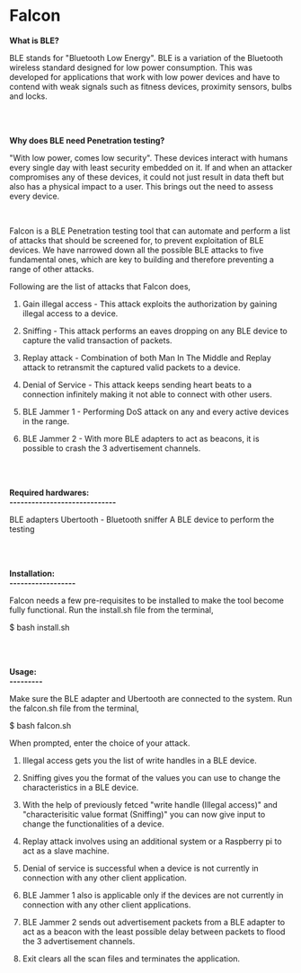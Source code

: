 # Falcon

**What is BLE?**

BLE stands for "Bluetooth Low Energy". BLE  is a variation of the Bluetooth wireless standard designed for low power consumption. This was developed for applications that work with low power devices and have to contend with weak signals such as fitness devices, proximity sensors, bulbs and locks.

<br/>
<br/>

**Why does BLE need Penetration testing?**

"With low power, comes low security". These devices interact with humans every single day with least security embedded on it. If and when an attacker compromises any of these devices, it could not just result in data theft but also has a physical impact to a user. This brings out the need to assess  every device.  

<br/>

Falcon is a BLE Penetration testing tool that can automate and perform a list of attacks that should be screened for, to prevent exploitation of BLE devices. We have narrowed down all the possible BLE attacks to five fundamental ones, which are key to building and therefore preventing a range of other attacks.

Following are the list of attacks that Falcon does,

1. Gain illegal access - This attack exploits the authorization by gaining illegal access to a device.

2. Sniffing            - This attack performs an eaves dropping on any BLE device to capture the valid transaction of packets.

3. Replay attack       - Combination of both Man In The Middle and Replay attack to retransmit the captured valid packets to a device.

4. Denial of Service   - This attack keeps sending heart beats to a connection infinitely making it not able to connect with other users.

5. BLE Jammer 1        - Performing DoS attack on any and every active devices in the range.

6. BLE Jammer 2        - With more BLE adapters to act as beacons, it is possible to crash the 3 advertisement channels.

<br/>
<br/>


**Required hardwares:** <br/>
**-----------------------------**

BLE adapters
Ubertooth - Bluetooth sniffer
A BLE device to perform the testing

<br/>
<br/>


**Installation:** <br/>
**------------------**

Falcon needs a few pre-requisites to be installed to make the tool become fully functional.
Run the install.sh file from the terminal,

$ bash install.sh


<br/>
<br/>


**Usage:** <br/>
**---------**

Make sure the BLE adapter and Ubertooth are connected to the system.
Run the falcon.sh file from the terminal,

$ bash falcon.sh

When prompted, enter the choice of your attack.


1. Illegal access gets you the list of write handles in a BLE device.

2. Sniffing gives you the format of the values you can use to change the characteristics in a BLE device.

3. With the help of previously fetced "write handle (Illegal access)" and "characterisitic value format (Sniffing)" you can now give input to change the functionalities of a device.

4.  Replay attack involves using an additional system or a Raspberry pi to act as a slave machine.

5.  Denial of service is successful when a device is not currently in connection with any other client application.

6. BLE Jammer 1 also is applicable only if the devices are not currently in connection with any other client applications.

7. BLE Jammer 2 sends out advertisement packets from a BLE adapter to act as a beacon with the least possible delay between packets to flood the 3 advertisement channels.

8. Exit clears all the scan files and terminates the application.


